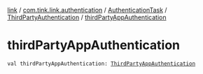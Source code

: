 [link](../../../index.md) / [com.tink.link.authentication](../../index.md) / [AuthenticationTask](../index.md) / [ThirdPartyAuthentication](index.md) / [thirdPartyAppAuthentication](./third-party-app-authentication.md)

# thirdPartyAppAuthentication

`val thirdPartyAppAuthentication: `[`ThirdPartyAppAuthentication`](../../../com.tink.model.authentication/-third-party-app-authentication/index.md)